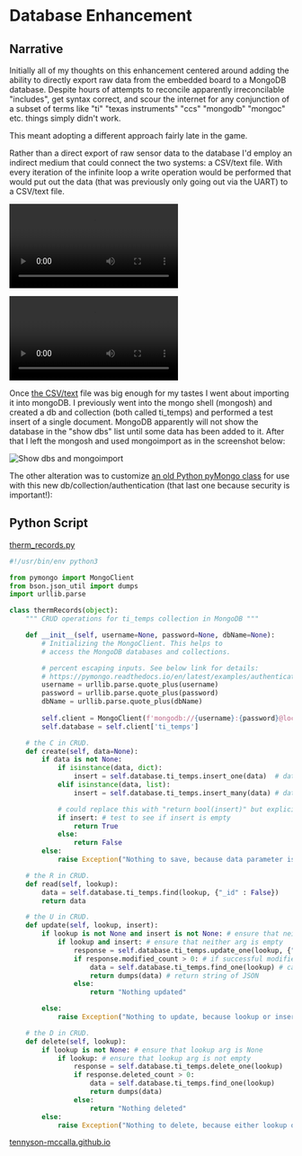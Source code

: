 # Database Enhancement

## Narrative

Initially all of my thoughts on this enhancement centered around adding the ability to directly export raw data from the embedded board to a MongoDB database. Despite hours of attempts to reconcile apparently irreconcilable "includes", get syntax correct, and scour the internet for any conjunction of a subset of terms like "ti" "texas instruments" "ccs" "mongodb" "mongoc" etc. things simply didn't work.

This meant adopting a different approach fairly late in the game.

Rather than a direct export of raw sensor data to the database I'd employ an indirect medium that could connect the two systems: a CSV/text file. With every iteration of the infinite loop a write operation would be performed that would put out the data (that was previously only going out via the UART) to a CSV/text file.

![UART output]({{site.url}}/media/Screen%20Recording%202022-02-25%20at%2015.56.31.mov)

![Watch the CSV file grow]({{site.url}}/media/Screen%20Recording%202022-02-25%20at%2015.57.50.mov)

Once [the CSV/text]({{site.url}}/database_stuff/temps_outfile.csv) file was big enough for my tastes I went about importing it into mongoDB. I previously went into the mongo shell (mongosh) and created a db and collection (both called ti_temps) and performed a test insert of a single document. MongoDB apparently will not show the database in the "show dbs" list until some data has been added to it. After that I left the mongosh and used mongoimport as in the screenshot below:

![Show dbs and mongoimport]({{site.url}}/media/Screen%20Shot%202022-02-25%20at%2016.07.18.png)

The other alteration was to customize [an old Python pyMongo class]() for use with this new db/collection/authentication (that last one because security is important!):

## Python Script

[therm_records.py]({{site.url}}/database_stuff/therm_records.py)

```python
#!/usr/bin/env python3

from pymongo import MongoClient
from bson.json_util import dumps
import urllib.parse

class thermRecords(object):
    """ CRUD operations for ti_temps collection in MongoDB """

    def __init__(self, username=None, password=None, dbName=None):
        # Initializing the MongoClient. This helps to 
        # access the MongoDB databases and collections.

        # percent escaping inputs. See below link for details:
        # https://pymongo.readthedocs.io/en/latest/examples/authentication.html
        username = urllib.parse.quote_plus(username)
        password = urllib.parse.quote_plus(password)
        dbName = urllib.parse.quote_plus(dbName)
        
        self.client = MongoClient(f'mongodb://{username}:{password}@localhost:27017/{dbName}') # improved for modern python
        self.database = self.client['ti_temps']

    # the C in CRUD.
    def create(self, data=None):
        if data is not None:
            if isinstance(data, dict):
                insert = self.database.ti_temps.insert_one(data)  # data should be dictionary
            elif isinstance(data, list):
                insert = self.database.ti_temps.insert_many(data) # data should be a list of dicts

            # could replace this with "return bool(insert)" but explicit is better than implicit
            if insert: # test to see if insert is empty
                return True
            else:
                return False
        else:
            raise Exception("Nothing to save, because data parameter is empty")

    # the R in CRUD. 
    def read(self, lookup):
        data = self.database.ti_temps.find(lookup, {"_id" : False})
        return data

    # the U in CRUD. 
    def update(self, lookup, insert):
        if lookup is not None and insert is not None: # ensure that neither arg is None
            if lookup and insert: # ensure that neither arg is empty
                response = self.database.ti_temps.update_one(lookup, {"$set": insert}) # use $set
                if response.modified_count > 0: # if successful modified is positive
                    data = self.database.ti_temps.find_one(lookup) # call find_one on lookup item
                    return dumps(data) # return string of JSON
                else:
                    return "Nothing updated"

        else:
            raise Exception("Nothing to update, because lookup or insert parameter is empty")

    # the D in CRUD. 
    def delete(self, lookup):
        if lookup is not None: # ensure that lookup arg is None
            if lookup: # ensure that lookup arg is not empty
                response = self.database.ti_temps.delete_one(lookup)
                if response.deleted_count > 0:
                    data = self.database.ti_temps.find_one(lookup)
                    return dumps(data)
                else:
                    return "Nothing deleted"
        else:
            raise Exception("Nothing to delete, because either lookup or insert parameter is empty")
```

[tennyson-mccalla.github.io](https://tennyson-mccalla.github.io)
